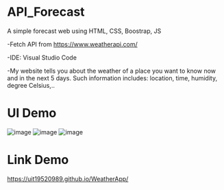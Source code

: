 # API_Forecast
A simple forecast web using HTML, CSS, Boostrap, JS

-Fetch API from https://www.weatherapi.com/

-IDE: Visual Studio Code

-My website tells you about the weather of a place you want to know now and in the next 5 days. Such information includes: location, time, humidity, degree Celsius,..
# UI Demo
![image](https://user-images.githubusercontent.com/68063645/218992567-010b345e-2a3e-42c0-85e7-d07c7e167953.png)
![image](https://user-images.githubusercontent.com/68063645/218992741-02667eb8-6285-483d-80d9-f9e69d64cc43.png)
![image](https://user-images.githubusercontent.com/68063645/218992841-0da48d24-37fe-4f68-adce-af12fb2f1c9c.png)
# Link Demo
https://uit19520989.github.io/WeatherApp/
